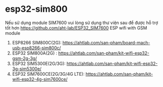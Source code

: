 # esp32-sim800
Nếu sử dụng module SIM7600 vui lòng sử dụng thư viện sau để được hỗ trợ tốt hơn
https://github.com/aht-lab/ESP32_SIM7600
ESP wifi with GSM module
1. ESP8266 SIM800C(2G): https://ahtlab.com/san-pham/board-mach-usb-esp8266-sim800c/
2. ESP32 SIM800A(2G) : https://ahtlab.com/san-pham/kit-wifi-esp32-gsm-2g-3g/
3. ESP32 SIM5300E(2G/3G): https://ahtlab.com/san-pham/kit-wifi-esp32-3g-sim5300e/
4. ESP32 SIM7600CE(2G/3G/4G LTE): https://ahtlab.com/san-pham/kit-wifi-esp32-4g-sim7600ce/
